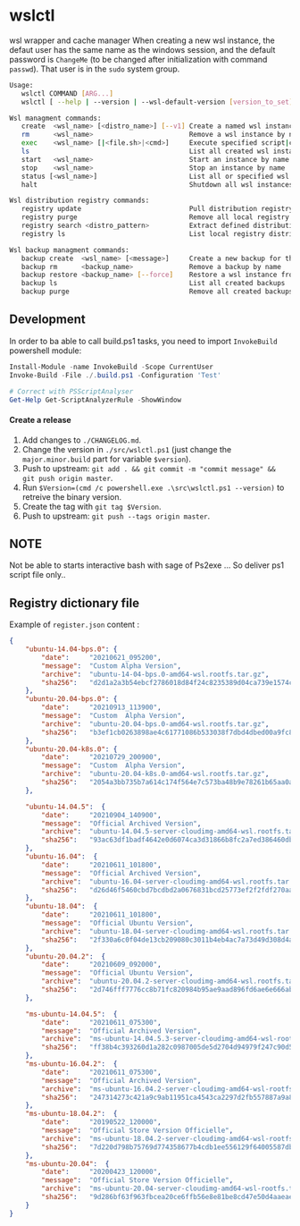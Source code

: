 # wslctl

wsl wrapper and cache manager
When creating a new wsl instance, the defaut user has the same name as the windows session,
and the default password is `ChangeMe` (to be changed after initialization with command `passwd`).
That user is in the `sudo` system group.

```bash
Usage:
   wslctl COMMAND [ARG...]
   wslctl [ --help | --version | --wsl-default-version [version_to_set]]

Wsl managment commands:
   create  <wsl_name> [<distro_name>] [--v1] Create a named wsl instance from distribution
   rm      <wsl_name>                        Remove a wsl instance by name
   exec    <wsl_name> [|<file.sh>|<cmd>]     Execute specified script|cmd on wsl instance by names
   ls                                        List all created wsl instance names
   start   <wsl_name>                        Start an instance by name
   stop    <wsl_name>                        Stop an instance by name
   status [<wsl_name>]                       List all or specified wsl Instance status
   halt                                      Shutdown all wsl instances

Wsl distribution registry commands:
   registry update                           Pull distribution registry (to cache)
   registry purge                            Remove all local registry content (from cache)
   registry search <distro_pattern>          Extract defined distributions from local registry
   registry ls                               List local registry distributions

Wsl backup managment commands:
   backup create  <wsl_name> [<message>]     Create a new backup for the specified wsl instance
   backup rm      <backup_name>              Remove a backup by name
   backup restore <backup_name> [--force]    Restore a wsl instance from backup
   backup ls                                 List all created backups
   backup purge                              Remove all created backups
```

## Development

In order to ba able to call build.ps1 tasks, you need to import `InvokeBuild` powershell module:
```Powershell
Install-Module -name InvokeBuild -Scope CurrentUser
Invoke-Build -File ./.build.ps1 -Configuration 'Test'

# Correct with PSScriptAnalyser
Get-Help Get-ScriptAnalyzerRule -ShowWindow
```

#### Create a release

1. Add changes to `./CHANGELOG.md`.
1. Change the version in `./src/wslctl.ps1` (just change the `major.minor.build` part for variable `$version`).
1. Push to upstream: `git add . && git commit -m "commit message" && git push origin master`.
1. Run `$Version=(cmd /c powershell.exe .\src\wslctl.ps1 --version)` to retreive the binary version.
1. Create the tag with `git tag $Version`.
1. Push to upstream: `git push --tags origin master`.

## NOTE
Not be able to starts interactive bash with sage of Ps2exe ...
So deliver ps1 script file only..


## Registry dictionary file
Example of `register.json` content :

```json
{
    "ubuntu-14.04-bps.0": {
        "date":     "20210621_095200",
        "message":  "Custom Alpha Version",
        "archive":  "ubuntu-14-04-bps.0-amd64-wsl.rootfs.tar.gz",
        "sha256":   "d2d1a2a3b54ebcf2786018d84f24c8235389d04ca739e1574caccb64d03db13e"
    },
    "ubuntu-20.04-bps.0": {
        "date":     "20210913_113900",
        "message":  "Custom  Alpha Version",
        "archive":  "ubuntu-20.04-bps.0-amd64-wsl.rootfs.tar.gz",
        "sha256":   "b3ef1cb0263898ae4c61771086b533038f7dbd4dbed00a9fc806bdec3a16a274"
    },
    "ubuntu-20.04-k8s.0": {
        "date":     "20210729_200900",
        "message":  "Custom  Alpha Version",
        "archive":  "ubuntu-20.04-k8s.0-amd64-wsl.rootfs.tar.gz",
        "sha256":   "2054a3bb735b7a614c174f564e7c573ba48b9e78261b65aa0a17dda92d851864"
    },

    "ubuntu-14.04.5":  {
        "date":     "20210904_140900",
        "message":  "Official Archived Version",
        "archive":  "ubuntu-14.04.5-server-cloudimg-amd64-wsl.rootfs.tar.gz",
        "sha256":   "93ac63df1badf4642e0d6074ca3d31866b8fc2a7ed386460db0b915eaf447b94"
    },
    "ubuntu-16.04":  {
        "date":     "20210611_101800",
        "message":  "Official Archived Version",
        "archive":  "ubuntu-16.04-server-cloudimg-amd64-wsl.rootfs.tar.gz",
        "sha256":   "d26d46f5460cbd7bcdbd2a0676831bcd25773ef2f2fdf270aafd34bba2d0db00"
    },
    "ubuntu-18.04":  {
        "date":     "20210611_101800",
        "message":  "Official Ubuntu Version",
        "archive":  "ubuntu-18.04-server-cloudimg-amd64-wsl.rootfs.tar.gz",
        "sha256":   "2f330a6c0f04de13cb209080c3011b4eb4ac7a73d49d308d4aefd737900f0598"
    },
    "ubuntu-20.04.2":  {
        "date":     "20210609_092000",
        "message":  "Official Ubuntu Version",
        "archive":  "ubuntu-20.04.2-server-cloudimg-amd64-wsl.rootfs.tar.gz",
        "sha256":   "2d746fff7776cc8b71fc820984b95ae9aad896fd6ae6e666ab523e2a596b2b45"
    },

    "ms-ubuntu-14.04.5":  {
        "date":     "20210611_075300",
        "message":  "Official Archived Version",
        "archive":  "ms-ubuntu-14.04.5.3-server-cloudimg-amd64-wsl-rootfs.tar.gz",
        "sha256":   "ff38b4c393260d1a282c0987005de5d2704d94979f247c90d548e85badcff673"
    },
    "ms-ubuntu-16.04.2":  {
        "date":     "20210611_075300",
        "message":  "Official Archived Version",
        "archive":  "ms-ubuntu-16.04.2-server-cloudimg-amd64-wsl-rootfs.tar.gz",
        "sha256":   "247314273c421a9c9ab11951ca4543ca2297d2fb557887a9a8948d1295794a91"
    },
    "ms-ubuntu-18.04.2":  {
        "date":     "20190522_120000",
        "message":  "Official Store Version Officielle",
        "archive":  "ms-ubuntu-18.04.2-server-cloudimg-amd64-wsl-rootfs.tar.gz",
        "sha256":   "7d220d798b75769d774358677b4cdb1ee556129f64005587dbe9ea8d50b38bd2"
    },
    "ms-ubuntu-20.04":  {
        "date":     "20200423_120000",
        "message":  "Official Store Version Officielle",
        "archive":  "ms-ubuntu-20.04-server-cloudimg-amd64-wsl-rootfs.tar.gz",
        "sha256":   "9d286bf63f963fbcea20ce6ffb56e8e81be8cd47e50d4aaeae717c18abe78066"
    }
}

```